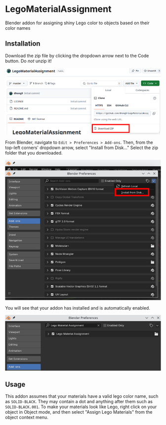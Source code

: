 # LegoMaterialAssignment
Blender addon for assigning shiny Lego color to objects based on their color names

## Installation
Download the zip file by clicking the dropdown arrow next to the Code button. Do *not* unzip it!

![Download button](./screenshots/cloneMe.png)

From Blender, navigate to `Edit > Preferences > Add-ons`. Then, from the top-left corners' dropdown arrow, select "Install from Disk..." Select the zip folder that you downloaded.

![Install option](./screenshots/preferencesMenu.png)

You will see that your addon has installed and is automatically enabled.

![Addon option](./screenshots/addonSelected.png)

## Usage
This addon assumes that your materials have a valid lego color name, such as `SOLID-BLACK`. They may contain a dot and anything after them such as `SOLID-BLACK.001`. To make your materials look like Lego, right click on your object in Object mode, and then select "Assign Lego Materials" from the object context menu.